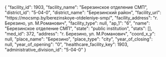 {
    "facility_id": 1903,
    "facility_name": "Березинское отделение СМП",
    "district_id": "5-04-0",
    "district_name": "Березинский район",
    "facility_url": "https:\/\/mocsmp.by\/berezinskoye-otdeleniye-smp\/",
    "facility_address": "г. Березино, ул. М.Романович",
    "facility_type": null,
    "ap_1": "6",
    "name": "Березинское отделение СМП",
    "state": "public institution",
    "stats": [],
    "med_id": 372,
    "address": "г. Березино, ул. М.Романович",
    "coord_x_y": null,
    "place_name": "Березино",
    "place_type": "city",
    "year_of_closing": null,
    "year_of_opening": "0",
    "healthcare_facility_key": 1903,
    "administrative_division_id": "5-04-0"
}